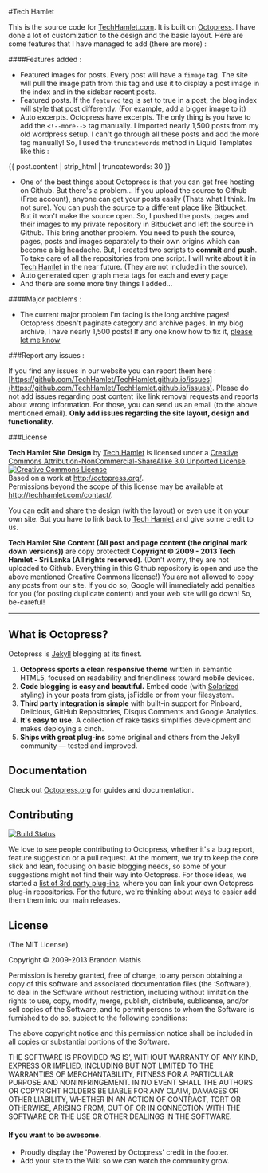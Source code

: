 #Tech Hamlet

This is the source code for [TechHamlet.com](http://techhamlet.com). It is built on [Octopress](http://octopress.org/). I have done a lot of customization to the design and the basic layout. Here are some features that I have managed to add (there are more) :

####Features added :

* Featured images for posts. Every post will have a `fimage` tag. The site will pull the image path from this tag and use it to display a post image in the index and in the sidebar recent posts.
* Featured posts. If the `featured` tag is set to true in a post, the blog index will style that post differently. (For example, add a bigger image to it)
* Auto excerpts. Octopress have excerpts. The only thing is you have to add the `<!--more-->` tag manually. I imported nearly 1,500 posts from my old wordpress setup. I can't go through all these posts and add the more tag manually! So, I used the `truncatewords` method in Liquid Templates like this :

{{ post.content | strip_html | truncatewords: 30 }}

* One of the best things about Octopress is that you can get free hosting on Github. But there's a problem... If you upload the source to Github (Free account), anyone can get your posts easily (Thats what I think. Im not sure). You can push the source to a different place like Bitbucket. But it won't make the source open. So, I pushed the posts, pages and their images to my private repository in Bitbucket and left the source in Github. This bring another problem. You need to push the source, pages, posts and images separately to their own origins which can become a big headache. But, I created two scripts to **commit** and **push**. To take care of all the repositories from one script. I will write about it in [Tech Hamlet](http://techhamlet.com/) in the near future. (They are not included in the source).
* Auto generated open graph meta tags for each and every page
* And there are some more tiny things I added...

####Major problems :

* The current major problem I'm facing is the long archive pages! Octopress doesn't paginate category and archive pages. In my blog archive, I have nearly 1,500 posts! If any one know how to fix it, [please let me know](http://techhamlet.com/contact/)

###Report any issues :

If you find any issues in our website you can report them here : [https://github.com/TechHamlet/TechHamlet.github.io/issues](https://github.com/TechHamlet/TechHamlet.github.io/issues). Please do not add issues regarding post content like link removal requests and reports about wrong information. For those, you can send us an email (to the above mentioned email). **Only add issues regarding the site layout, design and functionality.**


###License

<span xmlns:dct="http://purl.org/dc/terms/" property="dct:title">**Tech Hamlet Site Design**</span> by <a xmlns:cc="http://creativecommons.org/ns#" href="http://techhamlet.com/" property="cc:attributionName" rel="cc:attributionURL">Tech Hamlet</a> is licensed under a <a rel="license" href="http://creativecommons.org/licenses/by-nc-sa/3.0/deed.en_US">Creative Commons Attribution-NonCommercial-ShareAlike 3.0 Unported License</a>. <a rel="license" href="http://creativecommons.org/licenses/by-nc-sa/3.0/deed.en_US"><img alt="Creative Commons License" style="border-width:0" src="http://i.creativecommons.org/l/by-nc-sa/3.0/80x15.png" /></a><br />Based on a work at <a xmlns:dct="http://purl.org/dc/terms/" href="http://octopress.org/" rel="dct:source">http://octopress.org/</a>.<br />Permissions beyond the scope of this license may be available at <a xmlns:cc="http://creativecommons.org/ns#" href="http://techhamlet.com/contact/" rel="cc:morePermissions">http://techhamlet.com/contact/</a>.

You can edit and share the design (with the layout) or even use it on your own site. But you have to link back to [Tech Hamlet](http://techhamlet.com/) and give some credit to us.

**Tech Hamlet Site Content (All post and page content (the original mark down versions))** are copy protected! **Copyright © 2009 - 2013 Tech Hamlet - Sri Lanka (All rights reserved)**. (Don't worry, they are not uploaded to Github. Everything in this Github repository is open and use the above mentioned Creative Commons license!) You are not allowed to copy any posts from our site. If you do so, Google will immediately add penalties for you (for posting duplicate content) and your web site will go down! So, be-careful!

___

## What is Octopress?

Octopress is [Jekyll](https://github.com/mojombo/jekyll) blogging at its finest.

1. **Octopress sports a clean responsive theme** written in semantic HTML5, focused on readability and friendliness toward mobile devices.
2. **Code blogging is easy and beautiful.** Embed code (with [Solarized](http://ethanschoonover.com/solarized) styling) in your posts from gists, jsFiddle or from your filesystem.
3. **Third party integration is simple** with built-in support for Pinboard, Delicious, GitHub Repositories, Disqus Comments and Google Analytics.
4. **It's easy to use.** A collection of rake tasks simplifies development and makes deploying a cinch.
5. **Ships with great plug-ins** some original and others from the Jekyll community &mdash; tested and improved.


## Documentation

Check out [Octopress.org](http://octopress.org/docs) for guides and documentation.


## Contributing

[![Build Status](https://travis-ci.org/imathis/octopress.png?branch=master)](https://travis-ci.org/imathis/octopress)

We love to see people contributing to Octopress, whether it's a bug report, feature suggestion or a pull request. At the moment, we try to keep the core slick and lean, focusing on basic blogging needs, so some of your suggestions might not find their way into Octopress. For those ideas, we started a [list of 3rd party plug-ins](https://github.com/imathis/octopress/wiki/3rd-party-plugins), where you can link your own Octopress plug-in repositories. For the future, we're thinking about ways to easier add them them into our main releases.


## License
(The MIT License)

Copyright © 2009-2013 Brandon Mathis

Permission is hereby granted, free of charge, to any person obtaining a copy of this software and associated documentation files (the ‘Software’), to deal in the Software without restriction, including without limitation the rights to use, copy, modify, merge, publish, distribute, sublicense, and/or sell copies of the Software, and to permit persons to whom the Software is furnished to do so, subject to the following conditions:

The above copyright notice and this permission notice shall be included in all copies or substantial portions of the Software.

THE SOFTWARE IS PROVIDED ‘AS IS’, WITHOUT WARRANTY OF ANY KIND, EXPRESS OR IMPLIED, INCLUDING BUT NOT LIMITED TO THE WARRANTIES OF MERCHANTABILITY, FITNESS FOR A PARTICULAR PURPOSE AND NONINFRINGEMENT. IN NO EVENT SHALL THE AUTHORS OR COPYRIGHT HOLDERS BE LIABLE FOR ANY CLAIM, DAMAGES OR OTHER LIABILITY, WHETHER IN AN ACTION OF CONTRACT, TORT OR OTHERWISE, ARISING FROM, OUT OF OR IN CONNECTION WITH THE SOFTWARE OR THE USE OR OTHER DEALINGS IN THE SOFTWARE.


#### If you want to be awesome.
- Proudly display the 'Powered by Octopress' credit in the footer.
- Add your site to the Wiki so we can watch the community grow.